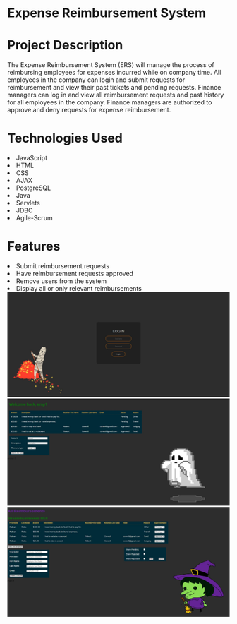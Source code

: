 # Expense Reimbursement System

# Project Description
The Expense Reimbursement System (ERS) will manage the process of reimbursing employees for expenses incurred while on company time. All employees in the company can login and submit requests for reimbursement and view their past tickets and pending requests. Finance managers can log in and view all reimbursement requests and past history for all employees in the company. Finance managers are authorized to approve and deny requests for expense reimbursement.

# Technologies Used
<li>JavaScript</li>      
<li>HTML</li>             
<li>CSS</li>              
<li>AJAX</li>             
<li>PostgreSQL</li>
<li>Java</li>
<li>Servlets</li>
<li>JDBC</li>
<li>Agile-Scrum</li>


# Features
<li>Submit reimbursement requests</li>
<li>Have reimbursement requests approved</li>
<li>Remove users from the system</li>
<li>Display all or only relevant reimbursements</li>

<img src="login.JPG">

<img src="employee.JPG">

<img src="manager.JPG">
